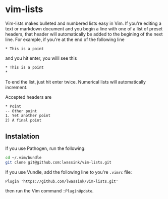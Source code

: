 # vim-lists

Vim-lists makes bulleted and numbered lists easy in Vim.
If you're editing a text or markdown document and you begin a line with one of a list of preset headers, that header will automatically be added to the begining of the next line.
For example, if you're at the end of the following line
```
* This is a point
```
and you hit enter, you willl see this
```txt
* This is a point
* 
```
To end the list, just hit enter twice.
Numerical lists will automatically increment.

Accepted headers are
```txt
* Point
-- Other point
1. Yet another point
2) A final point
```

## Instalation

If you use Pathogen, run the following:
```bash
cd ~/.vim/bundle
git clone git@github.com:lwassink/vim-lists.git
```

If you use Vundle, add the following line to you're `.vimrc` file:
```vim
Plugin 'https://github.com/lwassink/vim-lists.git'
```
then run the Vim command `:PluginUpdate`.

